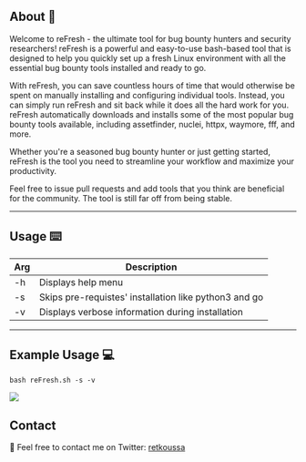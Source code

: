## About 🤔
Welcome to reFresh - the ultimate tool for bug bounty hunters and security researchers! reFresh is a powerful and easy-to-use bash-based tool that is designed to help you quickly set up a fresh Linux environment with all the essential bug bounty tools installed and ready to go.

With reFresh, you can save countless hours of time that would otherwise be spent on manually installing and configuring individual tools. Instead, you can simply run reFresh and sit back while it does all the hard work for you. reFresh automatically downloads and installs some of the most popular bug bounty tools available, including assetfinder, nuclei, httpx, waymore, fff, and more.

Whether you're a seasoned bug bounty hunter or just getting started, reFresh is the tool you need to streamline your workflow and maximize your productivity.

Feel free to issue pull requests and add tools that you think are beneficial for the community. The tool is still far off from being stable.


***

## Usage ⌨️
| Arg | Description |
| ---- | ---| 
| -h | Displays help menu |
| -s | Skips pre-requistes' installation like python3 and go
| -v | Displays verbose information during installation |

***

## Example Usage 💻
```
bash reFresh.sh -s -v
```
<img src="https://github.com/retkoussa/reFresh/img/reFresh.png">


## Contact
📨 Feel free to contact me on Twitter: <a href="https://twitter.com/retkoussa">retkoussa</a>


